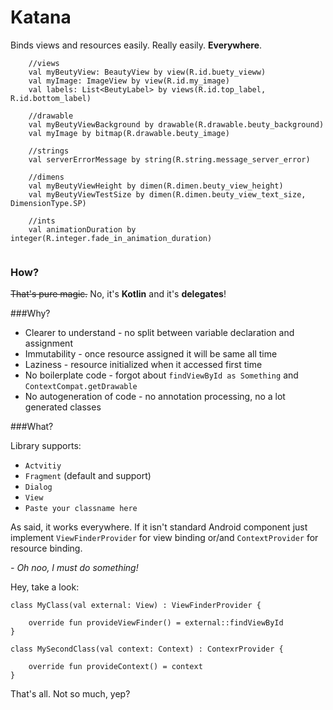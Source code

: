 # Katana

Binds views and resources easily. Really easily. **Everywhere**.

```
    //views
    val myBeutyView: BeautyView by view(R.id.buety_vieww)
    val myImage: ImageView by view(R.id.my_image)
    val labels: List<BeutyLabel> by views(R.id.top_label, R.id.bottom_label)
    
    //drawable
    val myBeutyViewBackground by drawable(R.drawable.beuty_background)
    val myImage by bitmap(R.drawable.beuty_image)
    
    //strings
    val serverErrorMessage by string(R.string.message_server_error)
    
    //dimens
    val myBeutyViewHeight by dimen(R.dimen.beuty_view_height)
    val myBeutyViewTestSize by dimen(R.dimen.beuty_view_text_size, DimensionType.SP)
    
    //ints
    val animationDuration by integer(R.integer.fade_in_animation_duration)
    
```

### How?
<s>That's pure magic.</s> No, it's **Kotlin** and it's **delegates**!

###Why?
- Clearer to understand - no split between variable declaration and assignment
- Immutability - once resource assigned it will be same all time
- Laziness - resource initialized when it accessed first time
- No boilerplate code - forgot about `findViewById as Something` and `ContextCompat.getDrawable`
- No autogeneration of code - no annotation processing, no a lot generated classes

###What?

Library supports:

- `Actvitiy`
- `Fragment` (default and support)
- `Dialog`
- `View`
- `Paste your classname here`

As said, it works everywhere. If it isn't standard Android component just implement `ViewFinderProvider` for view binding or/and `ContextProvider` for resource binding.

_- Oh noo, I must do something!_

Hey, take a look:

```
class MyClass(val external: View) : ViewFinderProvider {

    override fun provideViewFinder() = external::findViewById
}

class MySecondClass(val context: Context) : ContexrProvider {

    override fun provideContext() = context
}
```

That's all. Not so much, yep?